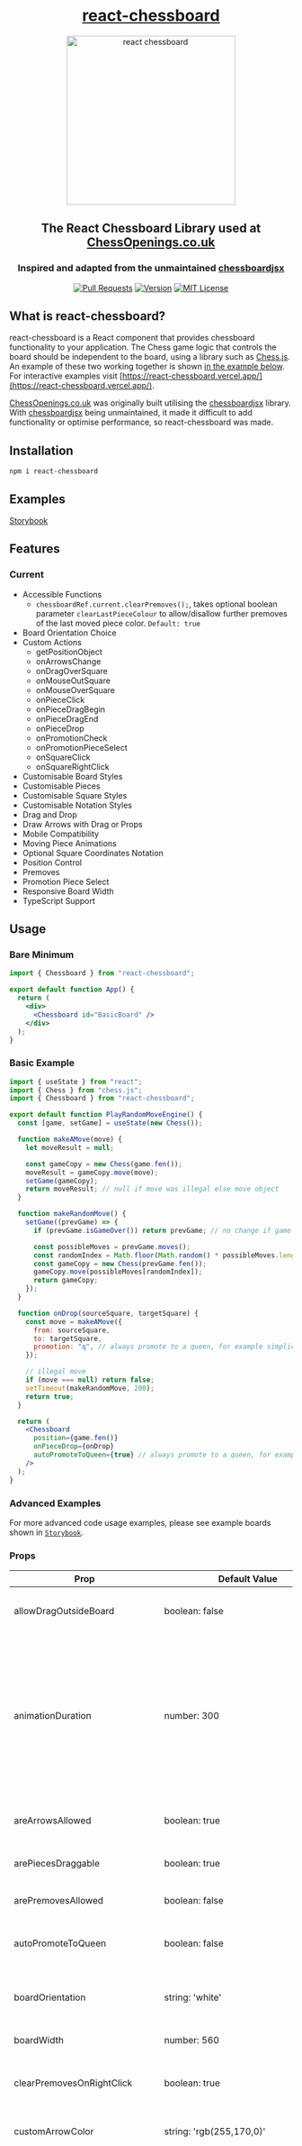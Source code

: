 <div align="center" markdown="1">

# [react-chessboard](https://react-chessboard.vercel.app/)

<img src="./media/chessboard.png" alt="react chessboard" width="300">

## The React Chessboard Library used at [ChessOpenings.co.uk](https://chessopenings.co.uk)

### Inspired and adapted from the unmaintained [chessboardjsx](https://github.com/willb335/chessboardjsx)

[![Pull Requests][prs-badge]][prs] [![Version][version-badge]][version] [![MIT License][license-badge]][license]

</div>

## What is react-chessboard?

react-chessboard is a React component that provides chessboard functionality to your application. The Chess game logic that controls the board should be independent to the board, using a library such as [Chess.js](https://github.com/jhlywa/chess.js). An example of these two working together is shown [in the example below](#basic-example). For interactive examples visit [https://react-chessboard.vercel.app/](https://react-chessboard.vercel.app/).

[ChessOpenings.co.uk](https://chessopenings.co.uk) was originally built utilising the [chessboardjsx](https://github.com/willb335/chessboardjsx) library. With [chessboardjsx](https://github.com/willb335/chessboardjsx) being unmaintained, it made it difficult to add functionality or optimise performance, so react-chessboard was made.

## Installation

```
npm i react-chessboard
```

## Examples

[Storybook](https://react-chessboard.vercel.app/)

## Features

### Current

- Accessible Functions
  - `chessboardRef.current.clearPremoves();`, takes optional boolean parameter `clearLastPieceColour` to allow/disallow further premoves of the last moved piece color. `Default: true`
- Board Orientation Choice
- Custom Actions
  - getPositionObject
  - onArrowsChange
  - onDragOverSquare
  - onMouseOutSquare
  - onMouseOverSquare
  - onPieceClick
  - onPieceDragBegin
  - onPieceDragEnd
  - onPieceDrop
  - onPromotionCheck
  - onPromotionPieceSelect
  - onSquareClick
  - onSquareRightClick
- Customisable Board Styles
- Customisable Pieces
- Customisable Square Styles
- Customisable Notation Styles
- Drag and Drop
- Draw Arrows with Drag or Props
- Mobile Compatibility
- Moving Piece Animations
- Optional Square Coordinates Notation
- Position Control
- Premoves
- Promotion Piece Select
- Responsive Board Width
- TypeScript Support

## Usage

### Bare Minimum

```jsx
import { Chessboard } from "react-chessboard";

export default function App() {
  return (
    <div>
      <Chessboard id="BasicBoard" />
    </div>
  );
}
```

### Basic Example

```jsx
import { useState } from "react";
import { Chess } from "chess.js";
import { Chessboard } from "react-chessboard";

export default function PlayRandomMoveEngine() {
  const [game, setGame] = useState(new Chess());

  function makeAMove(move) {
    let moveResult = null;

    const gameCopy = new Chess(game.fen());
    moveResult = gameCopy.move(move);
    setGame(gameCopy);
    return moveResult; // null if move was illegal else move object
  }

  function makeRandomMove() {
    setGame((prevGame) => {
      if (prevGame.isGameOver()) return prevGame; // no change if game is over

      const possibleMoves = prevGame.moves();
      const randomIndex = Math.floor(Math.random() * possibleMoves.length);
      const gameCopy = new Chess(prevGame.fen());
      gameCopy.move(possibleMoves[randomIndex]);
      return gameCopy;
    });
  }

  function onDrop(sourceSquare, targetSquare) {
    const move = makeAMove({
      from: sourceSquare,
      to: targetSquare,
      promotion: "q", // always promote to a queen, for example simplicity
    });

    // illegal move
    if (move === null) return false;
    setTimeout(makeRandomMove, 200);
    return true;
  }

  return (
    <Chessboard
      position={game.fen()}
      onPieceDrop={onDrop}
      autoPromoteToQueen={true} // always promote to a queen, for example simplicity
    />
  );
}
```

### Advanced Examples

For more advanced code usage examples, please see example boards shown in [`Storybook`](https://react-chessboard.vercel.app/).

### Props

| Prop                          | Default Value                                                                                                                                                                                                                                                                     | Options                                            | Description                                                                                                                                                                                                                                                                                                                                                                          |
| ----------------------------- | --------------------------------------------------------------------------------------------------------------------------------------------------------------------------------------------------------------------------------------------------------------------------------- | -------------------------------------------------- | ------------------------------------------------------------------------------------------------------------------------------------------------------------------------------------------------------------------------------------------------------------------------------------------------------------------------------------------------------------------------------------ |
| allowDragOutsideBoard         | boolean: false                                                                                                                                                                                                                                                                    | [true, false]                                      | Whether or not to allow pieces to be dragged outside the board.                                                                                                                                                                                                                                                                                                                      |
| animationDuration             | number: 300                                                                                                                                                                                                                                                                       |                                                    | Time in milliseconds for piece to slide to target square. Only used when the position is programmatically changed. If a new position is set before the animation is complete, the board will cancel the current animation and snap to the new position.                                                                                                                              |
| areArrowsAllowed              | boolean: true                                                                                                                                                                                                                                                                     | [true, false]                                      | Whether or not arrows can be drawn with right click and dragging.                                                                                                                                                                                                                                                                                                                    |
| arePiecesDraggable            | boolean: true                                                                                                                                                                                                                                                                     | [true, false]                                      | Whether or not all pieces are draggable.                                                                                                                                                                                                                                                                                                                                             |
| arePremovesAllowed            | boolean: false                                                                                                                                                                                                                                                                    | [true, false]                                      | Whether or not premoves are allowed.                                                                                                                                                                                                                                                                                                                                                 |
| autoPromoteToQueen            | boolean: false                                                                                                                                                                                                                                                                    | [true, false]                                      | Whether or not to automatically promote pawn to queen.                                                                                                                                                                                                                                                                                                                               |
| boardOrientation              | string: 'white'                                                                                                                                                                                                                                                                   | ['white', 'black']                                 | The orientation of the board, the chosen colour will be at the bottom of the board.                                                                                                                                                                                                                                                                                                  |
| boardWidth                    | number: 560                                                                                                                                                                                                                                                                       |                                                    | The width of the board in pixels.                                                                                                                                                                                                                                                                                                                                                    |
| clearPremovesOnRightClick     | boolean: true                                                                                                                                                                                                                                                                     | [true, false]                                      | If premoves are allowed, whether or not to clear the premove queue on right click.                                                                                                                                                                                                                                                                                                   |
| customArrowColor              | string: 'rgb(255,170,0)'                                                                                                                                                                                                                                                          | rgb or hex string                                  | String with rgb or hex value to colour drawn arrows.                                                                                                                                                                                                                                                                                                                                 |
| customArrows                  | [Square, Square, string?]\[\]                                                                                                                                                                                                                                                     | array of string arrays                             | Array where each element is a tuple containing two Square values (representing the 'from' and 'to' squares) and an optional third string element for the arrow color e.g. [ ['a3', 'a5', 'red'], ['g1', 'f3'] ].                                                                                                                                                                     |
| customBoardStyle              | object: {}                                                                                                                                                                                                                                                                        | inline CSS styling                                 | Custom board style object e.g. { borderRadius: '5px', boxShadow: '0 5px 15px rgba(0, 0, 0, 0.5)'}.                                                                                                                                                                                                                                                                                   |
| customNotationStyle           | object: {}                                                                                                                                                                                                                                                                        | inline CSS styling                                 | Custom notation style object e.g. { fontSize: '12px' }.                                                                                                                                                                                                                                                                                                                              |
| customDarkSquareStyle         | object: { backgroundColor: '#B58863' }                                                                                                                                                                                                                                            | inline CSS styling                                 | Custom dark square style object.                                                                                                                                                                                                                                                                                                                                                     |
| customDndBackend              | BackendFactory: undefined                                                                                                                                                                                                                                                         |                                                    | Custom react-dnd backend to use instead of the one provided by react-chessboard.                                                                                                                                                                                                                                                                                                     |
| customDndBackendOptions       | any: undefined                                                                                                                                                                                                                                                                    |                                                    | Options to use for the given custom react-dnd backend. See customDndBackend.                                                                                                                                                                                                                                                                                                         |
| customDropSquareStyle         | object: { boxShadow: 'inset 0 0 1px 6px rgba(255,255,255,0.75)' }                                                                                                                                                                                                                 | inline CSS styling                                 | Custom drop square style object (Square being hovered over with dragged piece).                                                                                                                                                                                                                                                                                                      |
| customLightSquareStyle        | object: { backgroundColor: '#F0D9B5' }                                                                                                                                                                                                                                            | inline CSS styling                                 | Custom light square style object.                                                                                                                                                                                                                                                                                                                                                    |
| customPieces                  | object: {}                                                                                                                                                                                                                                                                        |                                                    | Custom pieces object where each key must match a corresponding chess piece (wP, wB, wN, wR, wQ, wK, bP, bB, bN, bR, bQ, bK). The value of each piece is a function that takes in some optional arguments to use and must return JSX to render. e.g. { wK: ({ isDragging: boolean, squareWidth: number, square: String}) => jsx }. |
| customPremoveDarkSquareStyle  | object: { backgroundColor: '#A42323' }                                                                                                                                                                                                                                            | inline CSS styling                                 | Custom premove dark square style object.                                                                                                                                                                                                                                                                                                                                             |
| customPremoveLightSquareStyle | object: { backgroundColor: '#BD2828' }                                                                                                                                                                                                                                            | inline CSS styling                                 | Custom premove light square style object.                                                                                                                                                                                                                                                                                                                                            |
| customSquare                  | ElementType: "div"                                                                                                                                                                                                                                                                |                                                    | Custom renderer for squares. Can also use an html element.                                                                                                                                                                                                                                                                                                                           |
| customSquareStyles            | object: {}                                                                                                                                                                                                                                                                        | inline CSS styling                                 | Custom styles for all squares.                                                                                                                                                                                                                                                                                                                                                       |
| id                            | number: 0                                                                                                                                                                                                                                                                         | [string, number]                                   | Board identifier, necessary if more than one board is mounted for drag and drop.                                                                                                                                                                                                                                                                                                     |
| isDraggablePiece              | function: ({ piece, sourceSquare }) => true                                                                                                                                                                                                                                       | returns [true, false]                              | Function called when a piece drag is attempted. Returns if piece is draggable.                                                                                                                                                                                                                                                                                                       |
| getPositionObject             | function: (currentPosition) => {}                                                                                                                                                                                                                                                 |                                                    | User function that receives current position object when position changes.                                                                                                                                                                                                                                                                                                           |
| onArrowsChange                | function: (squares) => {}                                                                                                                                                                                                                                                         |                                                    | User function is run when arrows are set on the board.                                                                                                                                                                                                                                                                                                                               |
| onDragOverSquare              | function: (square) => {}                                                                                                                                                                                                                                                          |                                                    | User function that is run when piece is dragged over a square.                                                                                                                                                                                                                                                                                                                       |
| onMouseOutSquare              | function: (square) => {}                                                                                                                                                                                                                                                          |                                                    | User function that is run when mouse leaves a square.                                                                                                                                                                                                                                                                                                                                |
| onMouseOverSquare             | function: (square) => {}                                                                                                                                                                                                                                                          |                                                    | User function that is run when mouse is over a square.                                                                                                                                                                                                                                                                                                                               |
| onPieceClick                  | function: (piece, square) => {}                                                                                                                                                                                                                                                   |                                                    | User function that is run when piece is clicked.                                                                                                                                                                                                                                                                                                                                     |
| onPieceDragBegin              | function: (piece, sourceSquare) => {}                                                                                                                                                                                                                                             |                                                    | User function that is run when piece is grabbed to start dragging.                                                                                                                                                                                                                                                                                                                   |
| onPieceDragEnd                | function: (piece, sourceSquare) => {}                                                                                                                                                                                                                                             |                                                    | User function that is run when piece is let go after dragging.                                                                                                                                                                                                                                                                                                                       |
| onPieceDrop                   | function: (sourceSquare, targetSquare, piece) => true                                                                                                                                                                                                                             | returns [true, false]                              | User function that is run when piece is dropped on a square. Must return whether the move was successful or not. This return value does not control whether or not the piece was placed (as that is controlled by the `position` prop) but instead controls premove logic.                                                                                                           |
| onPromotionCheck              | function: (sourceSquare, targetSquare, piece) => (((piece === "wP" && sourceSquare[1] === "7" && targetSquare[1] === "8") \|\| (piece === "bP" && sourceSquare[1] === "2" && targetSquare[1] === "1")) && Math.abs(sourceSquare.charCodeAt(0) - targetSquare.charCodeAt(0)) <= 1) | returns [true, false]                              | User function that is run when piece is dropped. Must return whether the move results in a promotion or not.                                                                                                                                                                                                                                                                         |
| onPromotionPieceSelect        | function: (piece, promoteFromSquare, promoteToSquare) => true                                                                                                                                                                                                                     | returns [true, false]                              | User function that is run when a promotion piece is selected. Must return whether the move was successful or not.                                                                                                                                                                                                                                                                    |
| onSquareClick                 | function: (square, piece) => {}                                                                                                                                                                                                                                                   |                                                    | User function that is run when a square is clicked.                                                                                                                                                                                                                                                                                                                                  |
| onSquareRightClick            | function: (square) => {}                                                                                                                                                                                                                                                          |                                                    | User function that is run when a square is right clicked.                                                                                                                                                                                                                                                                                                                            |
| position                      | string: 'start'                                                                                                                                                                                                                                                                   | ['start', FEN string, { e5: 'wK', e4: 'wP', ... }] | FEN string or position object notating where the chess pieces are on the board. Start position can also be notated with the string: 'start'.                                                                                                                                                                                                                                         |
| promotionDialogVariant        | string: 'default':                                                                                                                                                                                                                                                                | ['default', 'vertical', 'modal']                   | Style of promotion dialog.                                                                                                                                                                                                                                                                                                                                                           |
| promotionToSquare             | string or null                                                                                                                                                                                                                                                                    | ['a1', 'a2', ..., 'h8', null]                      | The square to promote a piece to. Must be passed when promotion dialog is manually shown.                                                                                                                                                                                                                                                                                            |
| showBoardNotation             | boolean: true                                                                                                                                                                                                                                                                     | [true, false]                                      | Whether or not to show the file and rank co-ordinates (a..h, 1..8).                                                                                                                                                                                                                                                                                                                  |
| showPromotionDialog           | boolean: false                                                                                                                                                                                                                                                                    | [true, false]                                      | Whether or not to manually show the promotion dialog.                                                                                                                                                                                                                                                                                                                                |
| snapToCursor                  | boolean: true                                                                                                                                                                                                                                                                     | [true, false]                                      | Whether or not to center dragged pieces on the mouse cursor.                                                                                                                                                                                                                                                                                                                         |
|                               |

## Contributing

1. Fork this repository
2. Clone your forked repository onto your development machine
   ```
   git clone https://github.com/yourUsernameHere/react-chessboard.git
   cd react-chessboard
   ```
3. Create a branch for your PR
   ```
   git checkout -b your-branch-name
   ```
4. Set upstream remote
   ```
   git remote add upstream https://github.com/Clariity/react-chessboard.git
   ```
5. Make your changes
6. Test your changes by running storybook
   ```
   npm run storybook
   ```
7. Push your changes
   ```
   git add .
   git commit -m "feature/cool-new-feature"
   git push --set-upstream origin your-branch-name
   ```
8. Create pull request on GitHub
9. Contribute again
   ```
   git checkout main
   git pull upstream main
   git checkout -b your-new-branch-name
   ```

## LICENSE

MIT

[prs-badge]: https://img.shields.io/badge/PRs-welcome-brightgreen.svg?style=flat-square
[version-badge]: https://img.shields.io/npm/v/react-chessboard.svg?style=flat-square
[license-badge]: https://img.shields.io/npm/l/react-chessboard.svg?style=flat-square
[prs]: https://egghead.io/courses/how-to-contribute-to-an-open-source-project-on-github
[version]: https://www.npmjs.com/package/react-chessboard
[license]: https://github.com/Clariity/react-chessboard/blob/main/LICENSE
